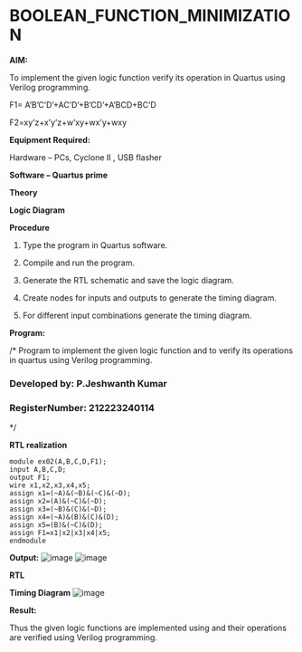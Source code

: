 # BOOLEAN_FUNCTION_MINIMIZATION

**AIM:**

To implement the given logic function verify its operation in Quartus using Verilog programming.

F1= A’B’C’D’+AC’D’+B’CD’+A’BCD+BC’D 

F2=xy’z+x’y’z+w’xy+wx’y+wxy

**Equipment Required:**

Hardware – PCs, Cyclone II , USB flasher

**Software – Quartus prime**

**Theory**

**Logic Diagram**

**Procedure**

1.	Type the program in Quartus software.

2.	Compile and run the program.

3.	Generate the RTL schematic and save the logic diagram.

4.	Create nodes for inputs and outputs to generate the timing diagram.

5.	For different input combinations generate the timing diagram.


**Program:**

/* Program to implement the given logic function and to verify its operations in quartus using Verilog programming. 

### Developed by: P.Jeshwanth Kumar
### RegisterNumber: 212223240114
*/


**RTL realization**

```
module ex02(A,B,C,D,F1);
input A,B,C,D;
output F1;
wire x1,x2,x3,x4,x5;
assign x1=(~A)&(~B)&(~C)&(~D);
assign x2=(A)&(~C)&(~D);
assign x3=(~B)&(C)&(~D);
assign x4=(~A)&(B)&(C)&(D);
assign x5=(B)&(~C)&(D);
assign F1=x1|x2|x3|x4|x5;
endmodule

```

**Output:**
![image](https://github.com/Jeshwanthkumarpayyavula/BOOLEAN_FUNCTION_MINIMIZATION/assets/145742402/157dae71-cf10-48c6-8822-33130c374df2)
![image](https://github.com/Jeshwanthkumarpayyavula/BOOLEAN_FUNCTION_MINIMIZATION/assets/145742402/2825648a-1a53-48f9-8ec3-8fc4c6924d19)


**RTL**


**Timing Diagram**
![image](https://github.com/Jeshwanthkumarpayyavula/BOOLEAN_FUNCTION_MINIMIZATION/assets/145742402/f6d50df2-f069-4880-b2f3-5451ae6eb75b)


**Result:**

Thus the given logic functions are implemented using and their operations are verified using Verilog programming.

